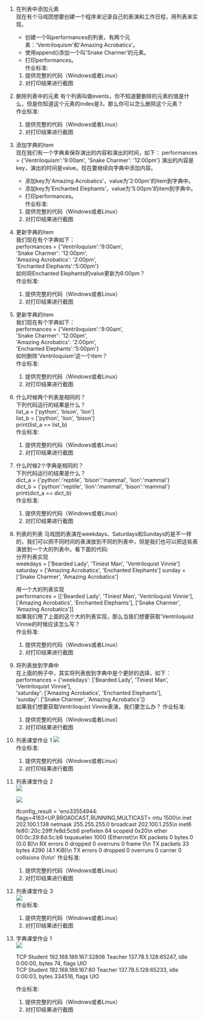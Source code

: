 1. 在列表中添加元素  
   现在有个马戏团想要创建一个程序来记录自己的表演和工作日程，用列表来实现。
   - 创建一个叫performances的列表，有两个元素：'Ventriloquism'和'Amazing Acrobatics'。
   - 使用append()添加一个叫'Snake Charmer'的元素。
   - 打印performances。  
   作业标准:
   1. 提供完整的代码（Windows或者Linux）
   2. 对打印结果进行截图
2. 删除列表中的元素
   有个列表叫做events，你不知道要删除的元素的值是什么，但是你知道这个元素的index是3，那么你可以怎么删除这个元素？  
   作业标准:
   1. 提供完整的代码（Windows或者Linux）
   2. 对打印结果进行截图
3. 添加字典的item  
   现在我们有一个字典来保存演出的内容和演出的时间，如下：
performances = {'Ventriloquism':'9:00am', 'Snake Charmer': '12:00pm'}
演出的内容是key，演出的时间是value。现在要继续向字典中添加内容。
   - 添加key为'Amazing Acrobatics'，value为'2:00pm'的item到字典中。
   - 添加key为'Enchanted Elephants'，value为'5:00pm'的item到字典中。
   - 打印performances。  
   作业标准:
   1. 提供完整的代码（Windows或者Linux）
   2. 对打印结果进行截图
4. 更新字典的item  
   我们现在有个字典如下：  
   performances = {'Ventriloquism':'9:00am',  
   'Snake Charmer': '12:00pm',  
   'Amazing Acrobatics': '2:00pm',  
   'Enchanted Elephants':'5:00pm'}  
   如何将Enchanted Elephants的value更新为6:00pm？  
   作业标准:
   1. 提供完整的代码（Windows或者Linux）
   2. 对打印结果进行截图

5. 更新字典的item  
   我们现在有个字典如下：  
   performances = {'Ventriloquism':'9:00am',  
   'Snake Charmer': '12:00pm',  
   'Amazing Acrobatics': '2:00pm',  
   'Enchanted Elephants':'5:00pm'}  
   如何删除'Ventriloquism'这一个item？  
   作业标准:
   1. 提供完整的代码（Windows或者Linux）
   2. 对打印结果进行截图
6. 什么时候两个列表是相同的？  
   下列代码运行的结果是什么？  
   list_a = ['python', 'bison', 'lion']  
   list_b = ['python', 'lion', 'bison']  
   print(list_a == list_b)  
   作业标准:
   1. 提供完整的代码（Windows或者Linux）
   2. 对打印结果进行截图
7. 什么时候2个字典是相同的？  
   下列代码运行的结果是什么？  
   dict_a = {'python':'reptile', 'bison':'mammal', 'lion':'mammal'}  
   dict_b = {'python':'reptile', 'lion':'mammal', 'bison':'mammal'}  
   print(dict_a == dict_b)  
   作业标准:
   1. 提供完整的代码（Windows或者Linux）
   2. 对打印结果进行截图
8. 列表的列表
   马戏团的表演在weekdays、Saturdays和Sundays的是不一样的，我们可以把不同时间的表演放到不同的列表中，但是我们也可以把这些表演放到一个大的列表中。看下面的代码:  
   分开列表实现  
   weekdays =
   ['Bearded Lady', 'Tiniest Man', 'Ventriloquist Vinnie'] saturday =
   ['Amazing Acrobatics', 'Enchanted Elephants'] sunday =
   ['Snake Charmer', 'Amazing Acrobatics']

   用一个大的列表实现  
   performances =
   [['Bearded Lady', 'Tiniest Man', 'Ventriloquist Vinnie'],
   ['Amazing Acrobatics', 'Enchanted Elephants'],
   ['Snake Charmer', 'Amazing Acrobatics']]  
   如果我们用了上面的这个大的列表实现，那么当我们想要获取'Ventriloquist
   Vinnie的时候应该怎么写？  
   作业标准:
   1. 提供完整的代码（Windows或者Linux）
   2. 对打印结果进行截图

9. 将列表放到字典中  
   在上面的例子中，其实将列表放到字典中是个更好的选择，如下：  
   performances = {'weekdays':
   ['Bearded Lady', 'Tiniest Man', 'Ventriloquist Vinnie'],  
   'saturday': ['Amazing Acrobatics', 'Enchanted Elephants'],  
   'sunday': ['Snake Charmer', 'Amazing Acrobatics']}  
   如果我们想要获取Ventriloquist Vinnie表演，我们要怎么办？
   作业标准:
   1. 提供完整的代码（Windows或者Linux）
   2. 对打印结果进行截图

10. 列表课堂作业 1
    ![](https://gitee.com/qytang/Python_Basic/raw/master/image/Charpter5/5.1.png)  
    作业标准:
    1. 提供完整的代码（Windows或者Linux）
    2. 对打印结果进行截图

11. 列表课堂作业 2  
    ![](https://gitee.com/qytang/Python_Basic/raw/master/image/Charpter5/5.2.png)

    ![](https://gitee.com/qytang/Python_Basic/raw/master/image/Charpter5/5.3.png)

    ifconfig_result = 'eno33554944:
    flags=4163<UP,BROADCAST,RUNNING,MULTICAST> mtu 1500\n inet
    202.100.1.138 netmask 255.255.255.0 broadcast 202.100.1.255\n inet6
    fe80::20c:29ff:fe8d:5cb6 prefixlen 64 scopeid 0x20<link>\n ether
    00:0c:29:8d:5c:b6 txqueuelen 1000 (Ethernet)\n RX packets 0 bytes 0
    (0.0 B)\n RX errors 0 dropped 0 overruns 0 frame 0\n TX packets 33
    bytes 4290 (4.1 KiB)\n TX errors 0 dropped 0 overruns 0 carrier 0
    collisions 0\n\n'
    作业标准:

    1. 提供完整的代码（Windows或者Linux）
    2. 对打印结果进行截图

12. 列表课堂作业 3  
    ![](https://gitee.com/qytang/Python_Basic/raw/master/image/Charpter5/5.4.png)  
    作业标准:

    1. 提供完整的代码（Windows或者Linux）
    2. 对打印结果进行截图

13. 字典课堂作业 1  
    ![](https://gitee.com/qytang/Python_Basic/raw/master/image/Charpter5/5.5.png)

    TCP Student 192.168.189.167:32806 Teacher 137.78.5.128:65247, idle
    0:00:00, bytes 74, flags UIO   
    TCP Student 192.168.189.167:80 Teacher 137.78.5.128:65233, idle
    0:00:03, bytes 334516, flags UIO

    作业标准:

    1. 提供完整的代码（Windows或者Linux）
    2. 对打印结果进行截图

